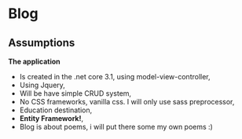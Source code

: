 # Blog
## Assumptions 
**The application**
* Is created in the .net core 3.1, using model-view-controller,  
* Using Jquery,
* Will be have simple CRUD system,
* No CSS frameworks, vanilla css. I will only use sass preprocessor,  
* Education destination,
* **Entity Framework!**,
* Blog is about poems, i will put there some my own poems :)